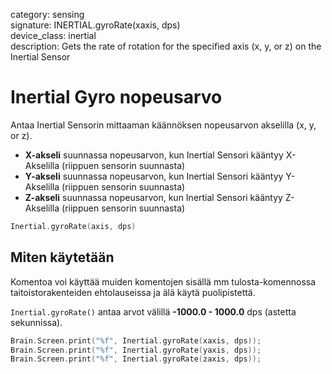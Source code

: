 category: sensing  
signature: INERTIAL.gyroRate(xaxis, dps)  
device_class: inertial  
description: Gets the rate of rotation for the specified axis (x, y, or z) on the Inertial Sensor  

# Inertial Gyro nopeusarvo

Antaa Inertial Sensorin mittaaman käännöksen nopeusarvon akselilla (x, y, or z).

* **X-akseli** suunnassa nopeusarvon, kun Inertial Sensori kääntyy X-Akselilla (riippuen sensorin suunnasta)
* **Y-akseli** suunnassa nopeusarvon, kun Inertial Sensori kääntyy Y-Akselilla (riippuen sensorin suunnasta)
* **Z-akseli** suunnassa nopeusarvon, kun Inertial Sensori kääntyy Z-Akselilla (riippuen sensorin suunnasta)

```cpp
Inertial.gyroRate(axis, dps)
```

## Miten käytetään

Komentoa voi käyttää muiden komentojen sisällä mm tulosta-komennossa taitoistorakenteiden ehtolauseissa ja älä käytä puolipistettä.

`Inertial.gyroRate()` antaa arvot välillä **-1000.0 - 1000.0** dps (astetta sekunnissa). 

```cpp
Brain.Screen.print("%f", Inertial.gyroRate(xaxis, dps));
Brain.Screen.print("%f", Inertial.gyroRate(yaxis, dps));
Brain.Screen.print("%f", Inertial.gyroRate(zaxis, dps));
```

<advanced>
</advanced>
